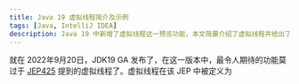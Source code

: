 ```yaml
---
title: Java 19 虚拟线程简介及示例
tags: [Java, IntelliJ IDEA]
description: Java 19 中新增了虚拟线程这一预览功能，本文简要介绍了虚拟线程并给出了一些例子
---
```


就在 2022年9月20日，JDK19 GA 发布了，在这一版本中，最令人期待的功能莫过于 [JEP425](https://openjdk.org/jeps/425) 提到的虚拟线程了。虚拟线程在该 JEP 中被定义为
